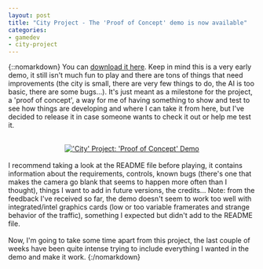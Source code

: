 ```yaml
---
layout: post
title: "City Project - The 'Proof of Concept' demo is now available"
categories:
- gamedev
- city-project
---
```


{::nomarkdown}
You can <a href="http://www.indiedb.com/games/city-project/downloads/city-project-proof-of-concept-demo">download it here</a>. Keep in mind this is a very early demo, it still isn't much fun to play and there are tons of things that need improvements (the city is small, there are very few things to do, the AI is too basic, there are some bugs...). It's just meant as a milestone for the project, a 'proof of concept', a way for me of having something to show and test to see how things are developing and where I can take it from here, but I've decided to release it in case someone wants to check it out or help me test it.<br /><br /><div style="text-align: center;"><a href="http://www.indiedb.com/games/city-project/downloads/city-project-proof-of-concept-demo" target="_blank" title="Download 'City' Project: 'Proof of Concept' Demo - Indie DB"><img alt="'City' Project: 'Proof of Concept' Demo" src="http://button.indiedb.com/download/medium/42283.png" /></a></div><br />I recommend taking a look at the README file before playing, it contains information about the requirements, controls, known bugs (there's one that makes the camera go blank that seems to happen more often than I thought), things I want to add in future versions, the credits... Note: from the feedback I've received so far, the demo doesn't seem to work too well with integrated/intel graphics cards (low or too variable framerates and strange behavior of the traffic), something I expected but didn't add to the README file. <br /><br />Now, I'm going to take some time apart from this project, the last couple of weeks have been quite intense trying to include everything I wanted in the demo and make it work.
{:/nomarkdown}